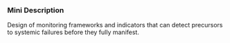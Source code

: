 ### Mini Description

Design of monitoring frameworks and indicators that can detect precursors to systemic failures before they fully manifest.
